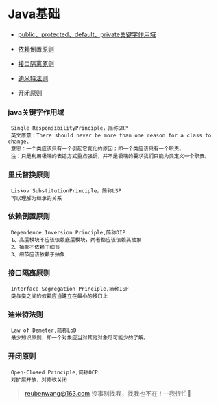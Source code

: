 # Java基础

 - [public、protected、default、private关键字作用域](#java关键字作用域)
 
 - [依赖倒置原则](#依赖倒置原则)
 
 - [接口隔离原则](#接口隔离原则)
 
 - [迪米特法则](#迪米特法则)
 
 - [开闭原则](#开闭原则)
 
 ### java关键字作用域
     Single ResponsibilityPrinciple，简称SRP
     英文原意：There should never be more than one reason for a class to change.
     意思：一个类应该只有一个引起它变化的原因；即一个类应该只有一个职责。
     注：只是利用极端的表述方式重点强调，并不是极端的要求我们只能为类定义一个职责。
 ### 里氏替换原则
     Liskov SubstitutionPrinciple，简称LSP
     可以理解为继承的关系
 ### 依赖倒置原则
     Dependence Inversion Principle,简称DIP
     1、高层模块不应该依赖底层模块，两者都应该依赖其抽象
     2、抽象不依赖于细节
     3、细节应该依赖于抽象
 ### 接口隔离原则
     Interface Segregation Principle,简称ISP
     类与类之间的依赖应当建立在最小的接口上
 ### 迪米特法则
     Law of Demeter,简称LoD
     最少知识原则，即一个对象应当对其他对象尽可能少的了解。
 ### 开闭原则
     Open-Closed Principle,简称OCP
     对扩展开放，对修改关闭


> reubenwang@163.com
> 没事别找我，找我也不在！--我很忙🦆